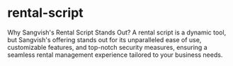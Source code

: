 # rental-script
Why Sangvish's Rental Script Stands Out? A rental script is a dynamic tool, but Sangvish's offering stands out for its unparalleled ease of use, customizable features, and top-notch security measures, ensuring a seamless rental management experience tailored to your business needs. 
